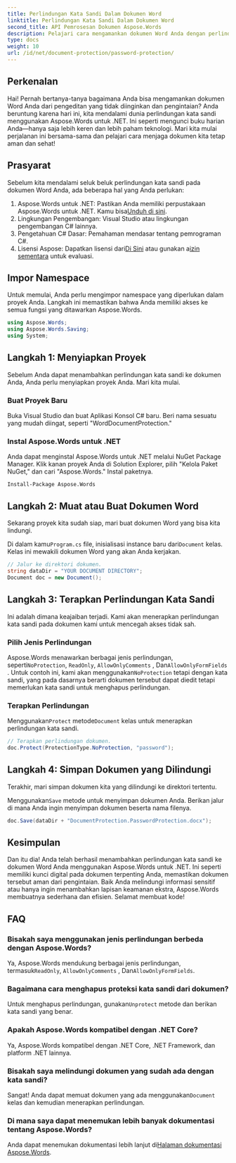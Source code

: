 ```yaml
---
title: Perlindungan Kata Sandi Dalam Dokumen Word
linktitle: Perlindungan Kata Sandi Dalam Dokumen Word
second_title: API Pemrosesan Dokumen Aspose.Words
description: Pelajari cara mengamankan dokumen Word Anda dengan perlindungan kata sandi menggunakan Aspose.Words untuk .NET dalam panduan langkah demi langkah yang mendetail ini.
type: docs
weight: 10
url: /id/net/document-protection/password-protection/
---
```

## Perkenalan

Hai! Pernah bertanya-tanya bagaimana Anda bisa mengamankan dokumen Word Anda dari pengeditan yang tidak diinginkan dan pengintaian? Anda beruntung karena hari ini, kita mendalami dunia perlindungan kata sandi menggunakan Aspose.Words untuk .NET. Ini seperti mengunci buku harian Anda—hanya saja lebih keren dan lebih paham teknologi. Mari kita mulai perjalanan ini bersama-sama dan pelajari cara menjaga dokumen kita tetap aman dan sehat!

## Prasyarat

Sebelum kita mendalami seluk beluk perlindungan kata sandi pada dokumen Word Anda, ada beberapa hal yang Anda perlukan:

1. Aspose.Words untuk .NET: Pastikan Anda memiliki perpustakaan Aspose.Words untuk .NET. Kamu bisa[Unduh di sini](https://releases.aspose.com/words/net/).
2. Lingkungan Pengembangan: Visual Studio atau lingkungan pengembangan C# lainnya.
3. Pengetahuan C# Dasar: Pemahaman mendasar tentang pemrograman C#.
4.  Lisensi Aspose: Dapatkan lisensi dari[Di Sini](https://purchase.aspose.com/buy) atau gunakan a[izin sementara](https://purchase.aspose.com/temporary-license/) untuk evaluasi.

## Impor Namespace

Untuk memulai, Anda perlu mengimpor namespace yang diperlukan dalam proyek Anda. Langkah ini memastikan bahwa Anda memiliki akses ke semua fungsi yang ditawarkan Aspose.Words.

```csharp
using Aspose.Words;
using Aspose.Words.Saving;
using System;
```

## Langkah 1: Menyiapkan Proyek

Sebelum Anda dapat menambahkan perlindungan kata sandi ke dokumen Anda, Anda perlu menyiapkan proyek Anda. Mari kita mulai.

### Buat Proyek Baru

Buka Visual Studio dan buat Aplikasi Konsol C# baru. Beri nama sesuatu yang mudah diingat, seperti "WordDocumentProtection."

### Instal Aspose.Words untuk .NET

Anda dapat menginstal Aspose.Words untuk .NET melalui NuGet Package Manager. Klik kanan proyek Anda di Solution Explorer, pilih "Kelola Paket NuGet," dan cari "Aspose.Words." Instal paketnya.

```shell
Install-Package Aspose.Words
```

## Langkah 2: Muat atau Buat Dokumen Word

Sekarang proyek kita sudah siap, mari buat dokumen Word yang bisa kita lindungi.

 Di dalam kamu`Program.cs` file, inisialisasi instance baru dari`Document` kelas. Kelas ini mewakili dokumen Word yang akan Anda kerjakan.

```csharp
// Jalur ke direktori dokumen.
string dataDir = "YOUR DOCUMENT DIRECTORY";
Document doc = new Document();
```

## Langkah 3: Terapkan Perlindungan Kata Sandi

Ini adalah dimana keajaiban terjadi. Kami akan menerapkan perlindungan kata sandi pada dokumen kami untuk mencegah akses tidak sah.

### Pilih Jenis Perlindungan

 Aspose.Words menawarkan berbagai jenis perlindungan, seperti`NoProtection`, `ReadOnly`, `AllowOnlyComments` , Dan`AllowOnlyFormFields` . Untuk contoh ini, kami akan menggunakan`NoProtection` tetapi dengan kata sandi, yang pada dasarnya berarti dokumen tersebut dapat diedit tetapi memerlukan kata sandi untuk menghapus perlindungan.

### Terapkan Perlindungan

 Menggunakan`Protect` metode`Document` kelas untuk menerapkan perlindungan kata sandi. 

```csharp
// Terapkan perlindungan dokumen.
doc.Protect(ProtectionType.NoProtection, "password");
```

## Langkah 4: Simpan Dokumen yang Dilindungi

Terakhir, mari simpan dokumen kita yang dilindungi ke direktori tertentu.


 Menggunakan`Save` metode untuk menyimpan dokumen Anda. Berikan jalur di mana Anda ingin menyimpan dokumen beserta nama filenya.

```csharp
doc.Save(dataDir + "DocumentProtection.PasswordProtection.docx");
```

## Kesimpulan

Dan itu dia! Anda telah berhasil menambahkan perlindungan kata sandi ke dokumen Word Anda menggunakan Aspose.Words untuk .NET. Ini seperti memiliki kunci digital pada dokumen terpenting Anda, memastikan dokumen tersebut aman dari pengintaian. Baik Anda melindungi informasi sensitif atau hanya ingin menambahkan lapisan keamanan ekstra, Aspose.Words membuatnya sederhana dan efisien. Selamat membuat kode!

## FAQ

### Bisakah saya menggunakan jenis perlindungan berbeda dengan Aspose.Words?

 Ya, Aspose.Words mendukung berbagai jenis perlindungan, termasuk`ReadOnly`, `AllowOnlyComments` , Dan`AllowOnlyFormFields`.

### Bagaimana cara menghapus proteksi kata sandi dari dokumen?

 Untuk menghapus perlindungan, gunakan`Unprotect` metode dan berikan kata sandi yang benar.

### Apakah Aspose.Words kompatibel dengan .NET Core?

Ya, Aspose.Words kompatibel dengan .NET Core, .NET Framework, dan platform .NET lainnya.

### Bisakah saya melindungi dokumen yang sudah ada dengan kata sandi?

 Sangat! Anda dapat memuat dokumen yang ada menggunakan`Document` kelas dan kemudian menerapkan perlindungan.

### Di mana saya dapat menemukan lebih banyak dokumentasi tentang Aspose.Words?

Anda dapat menemukan dokumentasi lebih lanjut di[Halaman dokumentasi Aspose.Words](https://reference.aspose.com/words/net/).

